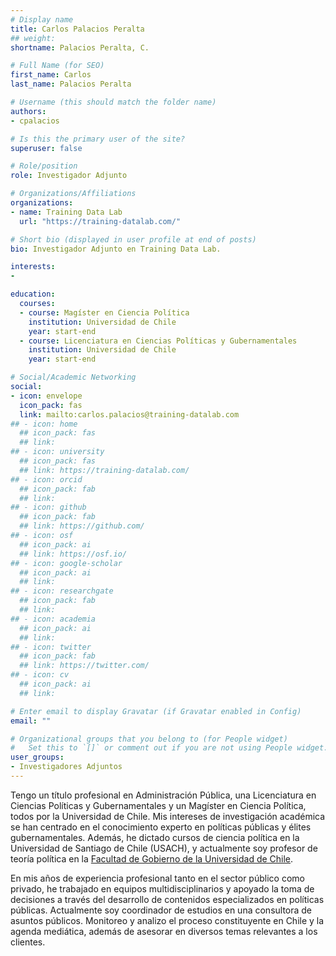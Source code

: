 ```yaml
---
# Display name
title: Carlos Palacios Peralta
## weight: 
shortname: Palacios Peralta, C.

# Full Name (for SEO)
first_name: Carlos
last_name: Palacios Peralta

# Username (this should match the folder name)
authors:
- cpalacios

# Is this the primary user of the site?
superuser: false

# Role/position
role: Investigador Adjunto

# Organizations/Affiliations
organizations:
- name: Training Data Lab
  url: "https://training-datalab.com/"

# Short bio (displayed in user profile at end of posts)
bio: Investigador Adjunto en Training Data Lab.

interests:
- 

education:
  courses:
  - course: Magíster en Ciencia Política
    institution: Universidad de Chile
    year: start-end
  - course: Licenciatura en Ciencias Políticas y Gubernamentales
    institution: Universidad de Chile
    year: start-end

# Social/Academic Networking
social:
- icon: envelope
  icon_pack: fas
  link: mailto:carlos.palacios@training-datalab.com
## - icon: home
  ## icon_pack: fas
  ## link: 
## - icon: university
  ## icon_pack: fas
  ## link: https://training-datalab.com/
## - icon: orcid
  ## icon_pack: fab
  ## link: 
## - icon: github
  ## icon_pack: fab
  ## link: https://github.com/
## - icon: osf
  ## icon_pack: ai
  ## link: https://osf.io/
## - icon: google-scholar
  ## icon_pack: ai
  ## link: 
## - icon: researchgate
  ## icon_pack: fab
  ## link: 
## - icon: academia
  ## icon_pack: ai
  ## link: 
## - icon: twitter
  ## icon_pack: fab
  ## link: https://twitter.com/
## - icon: cv
  ## icon_pack: ai
  ## link: 

# Enter email to display Gravatar (if Gravatar enabled in Config)
email: ""

# Organizational groups that you belong to (for People widget)
#   Set this to `[]` or comment out if you are not using People widget.
user_groups:
- Investigadores Adjuntos
---
```


Tengo un título profesional en Administración Pública, una Licenciatura en Ciencias Políticas y Gubernamentales y un Magíster en Ciencia Política, todos por la Universidad de Chile. Mis intereses de investigación académica se han centrado en el conocimiento experto en políticas públicas y élites gubernamentales. Además, he dictado cursos de ciencia política en la Universidad de Santiago de Chile (USACH), y actualmente soy profesor de teoría política en la [Facultad de Gobierno de la Universidad de Chile](https://gobierno.uchile.cl/).

En mis años de experiencia profesional tanto en el sector público como privado, he trabajado en equipos multidisciplinarios y apoyado la toma de decisiones a través del desarrollo de contenidos especializados en políticas públicas. Actualmente soy coordinador de estudios en una consultora de asuntos públicos. Monitoreo y analizo el proceso constituyente en Chile y la agenda mediática, además de asesorar en diversos temas relevantes a los clientes.